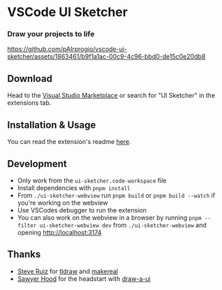 # VSCode UI Sketcher
### Draw your projects to life

https://github.com/pAIrprogio/vscode-ui-sketcher/assets/1863461/b9f1a1ac-00c9-4c96-bbd0-de15c0e20db8

## Download

Head to the [Visual Studio Marketplace](https://marketplace.visualstudio.com/items?itemName=pAIrprog.ui-sketcher) or search for "UI Sketcher" in the extensions tab.

## Installation & Usage

You can read the extension's readme [here](./ui-sketcher-extension/README.md).

## Development

- Only work from the `ui-sketcher.code-workspace` file
- Install dependencies with `pnpm install`
- From `./ui-sketcher-webview` run `pnpm build` or `pnpm build --watch` if you're working on the webview
- Use VSCodes debugger to run the extension
- You can also work on the webview in a browser by running `pnpm --filter ui-sketcher-webview dev` from `./ui-sketcher-webview` and opening [http://localhost:3174](http://localhost:3174)

## Thanks

- [Steve Ruiz](https://twitter.com/steveruizok) for [tldraw](https://github.com/tldraw/tldraw) and [makereal](https://github.com/tldraw/make-real)
- [Sawyer Hood](https://twitter.com/sawyerhood) for the headstart with [draw-a-ui](https://github.com/SawyerHood/draw-a-ui)
